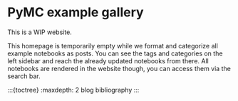 # PyMC example gallery

This is a WIP website.

This homepage is temporarily empty while we format and categorize
all example notebooks as posts. You can see the tags and
categories on the left sidebar and reach the already updated notebooks
from there. All notebooks are rendered in the website though, you can access them
via the search bar.

:::{toctree}
:maxdepth: 2
blog
bibliography
:::
